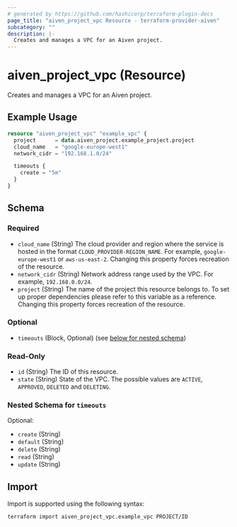 ```yaml
---
# generated by https://github.com/hashicorp/terraform-plugin-docs
page_title: "aiven_project_vpc Resource - terraform-provider-aiven"
subcategory: ""
description: |-
  Creates and manages a VPC for an Aiven project.
---
```


# aiven_project_vpc (Resource)

Creates and manages a VPC for an Aiven project.

## Example Usage

```terraform
resource "aiven_project_vpc" "example_vpc" {
  project      = data.aiven_project.example_project.project
  cloud_name   = "google-europe-west1"
  network_cidr = "192.168.1.0/24"

  timeouts {
    create = "5m"
  }
}
```

<!-- schema generated by tfplugindocs -->
## Schema

### Required

- `cloud_name` (String) The cloud provider and region where the service is hosted in the format `CLOUD_PROVIDER-REGION_NAME`. For example, `google-europe-west1` or `aws-us-east-2`. Changing this property forces recreation of the resource.
- `network_cidr` (String) Network address range used by the VPC. For example, `192.168.0.0/24`.
- `project` (String) The name of the project this resource belongs to. To set up proper dependencies please refer to this variable as a reference. Changing this property forces recreation of the resource.

### Optional

- `timeouts` (Block, Optional) (see [below for nested schema](#nestedblock--timeouts))

### Read-Only

- `id` (String) The ID of this resource.
- `state` (String) State of the VPC. The possible values are `ACTIVE`, `APPROVED`, `DELETED` and `DELETING`.

<a id="nestedblock--timeouts"></a>
### Nested Schema for `timeouts`

Optional:

- `create` (String)
- `default` (String)
- `delete` (String)
- `read` (String)
- `update` (String)

## Import

Import is supported using the following syntax:

```shell
terraform import aiven_project_vpc.example_vpc PROJECT/ID
```
